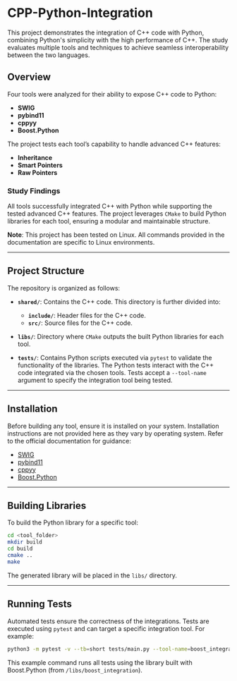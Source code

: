 
# CPP-Python-Integration

This project demonstrates the integration of C++ code with Python, combining Python's simplicity with the high performance of C++. The study evaluates multiple tools and techniques to achieve seamless interoperability between the two languages.

## Overview

Four tools were analyzed for their ability to expose C++ code to Python:

- **SWIG**
- **pybind11**
- **cppyy**
- **Boost.Python**

The project tests each tool’s capability to handle advanced C++ features:

- **Inheritance**
- **Smart Pointers**
- **Raw Pointers**

### Study Findings

All tools successfully integrated C++ with Python while supporting the tested advanced C++ features. The project leverages `CMake` to build Python libraries for each tool, ensuring a modular and maintainable structure.

**Note**: This project has been tested on Linux. All commands provided in the documentation are specific to Linux environments.

---

## Project Structure

The repository is organized as follows:

- **`shared/`**: Contains the C++ code. This directory is further divided into:
  - **`include/`**: Header files for the C++ code.
  - **`src/`**: Source files for the C++ code.
  
- **`libs/`**: Directory where `CMake` outputs the built Python libraries for each tool.

- **`tests/`**: Contains Python scripts executed via `pytest` to validate the functionality of the libraries. The Python tests interact with the C++ code integrated via the chosen tools. Tests accept a `--tool-name` argument to specify the integration tool being tested.

---

## Installation

Before building any tool, ensure it is installed on your system. Installation instructions are not provided here as they vary by operating system. Refer to the official documentation for guidance:

- [SWIG](http://www.swig.org)
- [pybind11](https://pybind11.readthedocs.io)
- [cppyy](https://cppyy.readthedocs.io)
- [Boost.Python](https://www.boost.org/doc/libs/release/libs/python/)

---

## Building Libraries

To build the Python library for a specific tool:

```bash
cd <tool_folder>
mkdir build
cd build
cmake ..
make
```

The generated library will be placed in the `libs/` directory.

---

## Running Tests

Automated tests ensure the correctness of the integrations. Tests are executed using `pytest` and can target a specific integration tool. For example:

```bash
python3 -m pytest -v --tb=short tests/main.py --tool-name=boost_integration
```

This example command runs all tests using the library built with Boost.Python (from `/libs/boost_integration`).
